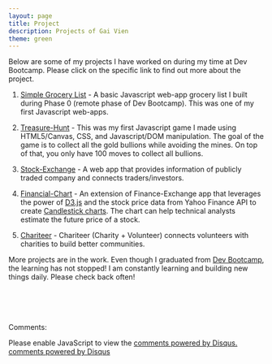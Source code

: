 ```yaml
---
layout: page
title: Project
description: Projects of Gai Vien
theme: green
---
```


Below are some of my projects I have worked on during my time at Dev Bootcamp. Please click on the specific link to find out more about the project.

1. [Simple Grocery List](grocery-list/grocery_list.html) - A basic Javascript web-app grocery list I built during Phase 0 (remote phase of Dev Bootcamp). This was one of my first Javascript web-apps.

2. [Treasure-Hunt](treasure-hunt.html) - This was my first Javascript game I made using HTML5/Canvas, CSS, and Javascript/DOM manipulation. The goal of the game is to collect all the gold bullions while avoiding the mines. On top of that, you only have 100 moves to collect all bullions.

3. [Stock-Exchange](finance-exchange) - A web app that provides information of publicly traded company and connects traders/investors.

4. [Financial-Chart](financial-chart) - An extension of Finance-Exchange app that leverages the power of <a href="http://d3js.org/" target="_blank">D3.js</a> and the stock price data from Yahoo Finance API to create <a href="https://en.wikipedia.org/wiki/Candlestick_chart" target="_blank">Candlestick charts</a>. The chart can help technical analysts estimate the future price of a stock.

5. [Chariteer](chariteer) - Chariteer (<span class="chariteer">Chari</span>ty + Volun<span class="chariteer">teer</span>) connects volunteers with charities to build better communities.

More projects are in the work. Even though I graduated from [Dev Bootcamp](http://devbootcamp.com/), the learning has not stopped! I am constantly learning and building new things daily. Please check back often!

<br><br><br><br>
Comments:

<div id="disqus_thread"></div>
<script type="text/javascript">
  /* * * in case my cohort wants to know how to set up
  1. after getting a disqus account, you will be creating a "short name" (e.g. thisisyourshortname.disqus.com)
  2. put that name within the quote `...` below in the disqus_shortname variable
  3. Done! * * */
  var disqus_shortname = '{{site.disqushandler}}';

  /* * * DON'T EDIT BELOW THIS LINE * * */
  (function() {
      var dsq = document.createElement('script'); dsq.type = 'text/javascript'; dsq.async = true;
      dsq.src = '//' + disqus_shortname + '.disqus.com/embed.js';
      (document.getElementsByTagName('head')[0] || document.getElementsByTagName('body')[0]).appendChild(dsq);
  })();
</script>
<noscript>Please enable JavaScript to view the <a href="http://disqus.com/?ref_noscript">comments powered by Disqus.</a></noscript>
<a href="http://disqus.com" class="dsq-brlink">comments powered by <span class="logo-disqus">Disqus</span></a>



